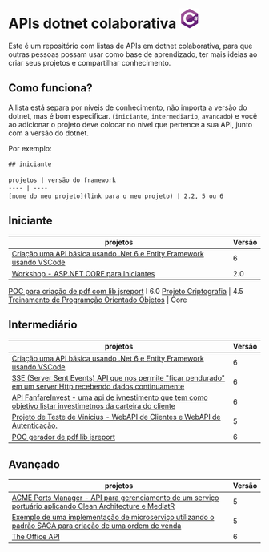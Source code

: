 # APIs dotnet colaborativa <img src="https://raw.githubusercontent.com/devicons/devicon/master/icons/csharp/csharp-original.svg" alt="csharp" width="40" height="40"/> </a> 

Este é um repositório com listas de APIs em dotnet colaborativa, para que outras pessoas possam usar como base de aprendizado, ter mais ideias ao criar seus projetos e compartilhar conhecimento.


## Como funciona?

A lista está separa por níveis de conhecimento, não importa a versão do dotnet, mas é bom especificar. (`iniciante`, `intermediario`, `avancado`) e você ao adicionar o projeto deve colocar no nível que pertence a sua API, junto com a versão do dotnet.

Por exemplo:

```
## iniciante

projetos | versão do framework
---- | ----
[nome do meu projeto](link para o meu projeto) | 2.2, 5 ou 6
```

## Iniciante

projetos | Versão
---- | ----
[Criação uma API básica usando .Net 6 e Entity Framework usando VSCode](https://github.com/JessicaNathany/api-core) | 6
[Workshop - ASP.NET CORE para Iniciantes](https://github.com/glaucia86/workshop-net-core-iniciantes) | 2.0
[POC para criação de pdf com lib jsreport](https://github.com/JessicaNathany/poc-geracao-pdf) I 6.0
[Projeto Criptografia](https://github.com/JessicaNathany/projetoCriptografia) | 4.5
[Treinamento de Programção Orientado Objetos](https://github.com/JessicaNathany/treinamento-poo) | Core


## Intermediário

projetos | Versão
---- | ----
[Criação uma API básica usando .Net 6 e Entity Framework usando VSCode](https://github.com/JessicaNathany/api-core) | 6
[SSE (Server Sent Events) API que nos permite "ficar pendurado" em um server Http recebendo dados continuamente](https://github.com/angelobelchior/MyCrypto-SSE) | 6
[API FanfareInvest - uma api de ivnestimento que tem como objetivo listar investimetnos da carteira do cliente](https://github.com/JessicaNathany/api-fanfareInvest) | 6
[Projeto de Teste de Vinícius - WebAPI de Clientes e WebAPI de Autenticação.](https://github.com/vrmvinicius/ProjetoTeste) | 5
[POC gerador de pdf lib jsreport](https://github.com/JessicaNathany/poc-geracao-pdf) | 6


## Avançado

projetos | Versão
---- | ----
[ACME Ports Manager - API para gerenciamento de um serviço portuário aplicando Clean Architecture e MediatR](https://github.com/RegisBarros/Acme.Ports.Manager) | 5
[Exemplo de uma implementação de microserviço utilizando o padrão SAGA para criação de uma ordem de venda](https://github.com/RegisBarros/Saga.Sample) | 5
[The Office API](https://github.com/JessicaNathany/the-office.api) | 6




